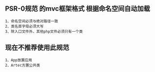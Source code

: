 ## PSR-0规范 的mvc框架格式 根据命名空间自动加载
    1、命名空间必须与绝对路径一致
    2、类名首字母必须大写
    3、除入口文件外，其他php文件必须只有一个类
## 现在不推荐使用此规范
    1、App放置应用
    2、Artec方置公共类
    